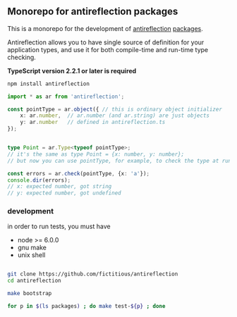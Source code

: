 ## Monorepo for antireflection packages

This is a monorepo for the development of
[antireflection](https://github.com/fictitious/antireflection/blob/master/packages/antireflection/README.md) [packages](https://github.com/fictitious/antireflection/tree/master/packages).

Antireflection allows you to have single source of definition for your application types,
and use it for both compile-time and run-time type checking.

**TypeScript version 2.2.1 or later is required**

```sh
npm install antireflection
```

```typescript
import * as ar from 'antireflection';

const pointType = ar.object({ // this is ordinary object initializer
    x: ar.number,  // ar.number (and ar.string) are just objects
    y: ar.number   // defined in antireflection.ts
});


type Point = ar.Type<typeof pointType>;
// it's the same as type Point = {x: number, y: number};
// but now you can use pointType, for example, to check the type at run time:

const errors = ar.check(pointType, {x: 'a'});
console.dir(errors);
// x: expected number, got string
// y: expected number, got undefined

```

### development

in order to run tests, you must have
- node >= 6.0.0
- gnu make
- unix shell

```sh

git clone https://github.com/fictitious/antireflection
cd antireflection

make bootstrap

for p in $(ls packages) ; do make test-${p} ; done

```

